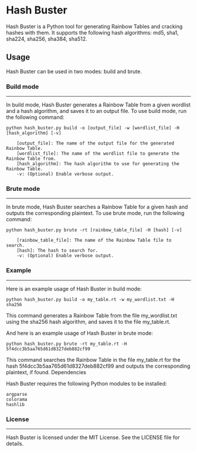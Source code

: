 
# Hash Buster

Hash Buster is a Python tool for generating Rainbow Tables and cracking hashes with them. It supports the following hash algorithms: md5, sha1, sha224, sha256, sha384, sha512.

## Usage
Hash Buster can be used in two modes: build and brute.

### Build mode

---

In build mode, Hash Buster generates a Rainbow Table from a given wordlist and a hash algorithm, and saves it to an output file. To use build mode, run the following command:

```
python hash_buster.py build -o [output_file] -w [wordlist_file] -H [hash_algorithm] [-v]

    [output_file]: The name of the output file for the generated Rainbow Table.
    [wordlist_file]: The name of the wordlist file to generate the Rainbow Table from.
    [hash_algorithm]: The hash algorithm to use for generating the Rainbow Table.
    -v: (Optional) Enable verbose output.
```

### Brute mode

---

In brute mode, Hash Buster searches a Rainbow Table for a given hash and outputs the corresponding plaintext. To use brute mode, run the following command:

```
python hash_buster.py brute -rt [rainbow_table_file] -H [hash] [-v]

    [rainbow_table_file]: The name of the Rainbow Table file to search.
    [hash]: The hash to search for.
    -v: (Optional) Enable verbose output.
```

### Example

---

Here is an example usage of Hash Buster in build mode:

`python hash_buster.py build -o my_table.rt -w my_wordlist.txt -H sha256`

This command generates a Rainbow Table from the file my_wordlist.txt using the sha256 hash algorithm, and saves it to the file my_table.rt.

And here is an example usage of Hash Buster in brute mode:

`python hash_buster.py brute -rt my_table.rt -H 5f4dcc3b5aa765d61d8327deb882cf99`

This command searches the Rainbow Table in the file my_table.rt for the hash 5f4dcc3b5aa765d61d8327deb882cf99 and outputs the corresponding plaintext, if found.
Dependencies

Hash Buster requires the following Python modules to be installed:

    argparse
    colorama
    hashlib

### License

---

Hash Buster is licensed under the MIT License. See the LICENSE file for details.
